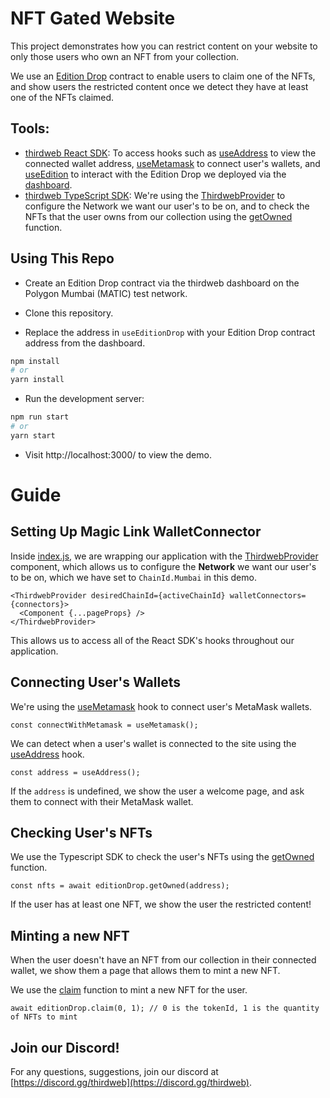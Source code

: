 # NFT Gated Website

This project demonstrates how you can restrict content on your website to only those users who own an NFT from your collection.

We use an [Edition Drop](https://portal.thirdweb.com/pre-built-contracts/edition-drop) contract to enable users to claim one of the NFTs, and show users the restricted content once we detect they have at least one of the NFTs claimed.

## Tools:

- [thirdweb React SDK](https://docs.thirdweb.com/react): To access hooks such as [useAddress](https://portal.thirdweb.com/react/react.useaddress) to view the connected wallet address, [useMetamask](https://portal.thirdweb.com/react/react.usemetamask) to connect user's wallets, and [useEdition](https://portal.thirdweb.com/react/react.useeditiondrop) to interact with the Edition Drop we deployed via the [dashboard](https://thirdweb.com/dashboard).
- [thirdweb TypeScript SDK](https://docs.thirdweb.com/typescript): We're using the [ThirdwebProvider](https://docs.thirdweb.com/react) to configure the Network we want our user's to be on, and to check the NFTs that the user owns from our collection using the [getOwned](https://portal.thirdweb.com/pre-built-contracts/edition-drop#nfts-owned-by-a-specific-wallet) function.

## Using This Repo

- Create an Edition Drop contract via the thirdweb dashboard on the Polygon Mumbai (MATIC) test network.

- Clone this repository.

- Replace the address in `useEditionDrop` with your Edition Drop contract address from the dashboard.

```bash
npm install
# or
yarn install
```

- Run the development server:

```bash
npm run start
# or
yarn start
```

- Visit http://localhost:3000/ to view the demo.

# Guide

## Setting Up Magic Link WalletConnector

Inside [index.js](./src/index.js), we are wrapping our application with the [ThirdwebProvider](https://docs.thirdweb.com/react) component, which allows us to configure the **Network** we want our user's to be on, which we have set to `ChainId.Mumbai` in this demo.

```tsx
<ThirdwebProvider desiredChainId={activeChainId} walletConnectors={connectors}>
  <Component {...pageProps} />
</ThirdwebProvider>
```

This allows us to access all of the React SDK's hooks throughout our application.

## Connecting User's Wallets

We're using the [useMetamask](https://portal.thirdweb.com/react/react.usemetamask) hook to connect user's MetaMask wallets.

```tsx
const connectWithMetamask = useMetamask();
```

We can detect when a user's wallet is connected to the site using the [useAddress](https://portal.thirdweb.com/react/react.useaddress) hook.

```tsx
const address = useAddress();
```

If the `address` is undefined, we show the user a welcome page, and ask them to connect with their MetaMask wallet.

## Checking User's NFTs

We use the Typescript SDK to check the user's NFTs using the [getOwned](https://portal.thirdweb.com/pre-built-contracts/nft-drop#nfts-owned-by-a-specific-wallet) function.

```tsx
const nfts = await editionDrop.getOwned(address);
```

If the user has at least one NFT, we show the user the restricted content!

## Minting a new NFT

When the user doesn't have an NFT from our collection in their connected wallet, we show them a page that allows them to mint a new NFT.

We use the [claim](https://portal.thirdweb.com/pre-built-contracts/nft-drop#minting--claiming-nfts) function to mint a new NFT for the user.

```tsx
await editionDrop.claim(0, 1); // 0 is the tokenId, 1 is the quantity of NFTs to mint
```

## Join our Discord!

For any questions, suggestions, join our discord at [https://discord.gg/thirdweb](https://discord.gg/thirdweb).
